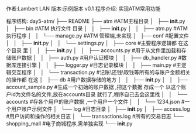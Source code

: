 作者:Lambert LAN
版本:示例版本 v0.1
程序介绍:
    实现ATM常用功能
    
程序结构:
day5-atm/
├── README
├── atm #ATM主程目录
│   ├── __init__.py
│   ├── bin #ATM 执行文件 目录
│   │   ├── __init__.py
│   │   ├── atm.py  #ATM 执行程序
│   │   └── manage.py #ATM 管理端,未实现
│   ├── conf #配置文件
│   │   ├── __init__.py
│   │   └── settings.py
│   ├── core #主要程序逻辑都 在这个目录 里
│   │   ├── __init__.py
│   │   ├── accounts.py  #用于从文件里加载和存储账户数据
│   │   ├── auth.py      #用户认证模块
│   │   ├── db_handler.py   #数据库连接引擎
│   │   ├── logger.py       #日志记录模块
│   │   ├── main.py         #主逻辑交互程序
│   │   └── transaction.py  #记账\还钱\取钱等所有的与账户金额相关的操作都 在这
│   ├── db  #用户数据存储的地方
│   │   ├── __init__.py
│   │   ├── account_sample.py #生成一个初始的账户数据 ,把这个数据 存成一个 以这个账户id为文件名的文件,放在accounts目录 就行了,程序自己去会这里找
│   │   └── accounts #存各个用户的账户数据 ,一个用户一个文件
│   │       └── 1234.json #一个用户账户示例文件
│   └── log #日志目录
│       ├── __init__.py
│       ├── access.log #用户访问和操作的相关日志
│       └── transactions.log    #所有的交易日志
└── shopping_mall #电子商城程序,需单独实现
    └── __init__.py
